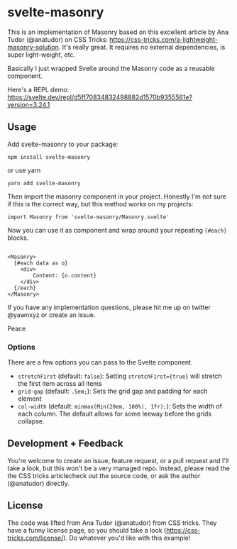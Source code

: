 # svelte-masonry

This is an implementation of Masonry based on this excellent article by Ana Tudor (@anatudor) on CSS Tricks: https://css-tricks.com/a-lightweight-masonry-solution. It's really great. It requires no external dependencies, is super light-weight, etc.

Basically I just wrapped Svelte around the Masonry code as a reusable component.

Here's a REPL demo: https://svelte.dev/repl/d5ff70834832498882d1570b9355561e?version=3.24.1





## Usage

Add svelte-masonry to your package:

```
npm install svelte-masonry
```

or use yarn

```
yarn add svelte-masonry
```

Then import the masonry component in your project. Honestly I'm not sure if this is the correct way, but this method works on my projects:

```
import Masonry from 'svelte-masonry/Masonry.svelte'
```

Now you can use it as component and wrap around your repeating `{#each}` blocks.


```

<Masonry>
  {#each data as o}
    <div>
    	Content: {o.content}
    </div>
  {/each}
</Masonry>

``` 

If you have any implementation questions, please hit me up on twitter @yawnxyz or create an issue.

Peace




### Options

There are a few options you can pass to the Svelte component.

- `stretchFirst` (default: `false`): Setting `stretchFirst={true}` will stretch the first item across all items
- `grid-gap` (default: `.5em;`): Sets the grid gap and padding for each element 
- `col-width` (default: `minmax(Min(20em, 100%), 1fr);`): Sets the width of each column. The default allows for some leeway before the grids collapse.




## Development + Feedback

You're welcome to create an issue, feature request, or a pull request and I'll take a look, but this won't be a very managed repo. Instead, please read the the CSS tricks articlecheck out the source code, or ask the author (@anatudor) directly.




## License

The code was lifted from Ana Tudor (@anatudor) from CSS tricks. They have a funny license page, so you should take a look (https://css-tricks.com/license/). Do whatever you'd like with this example! 




